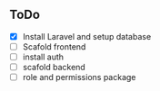 ## ToDo

- [x] Install Laravel and setup database
- [ ] Scafold frontend
- [ ] install auth
- [ ] scafold backend
- [ ] role and permissions package